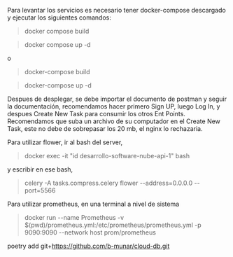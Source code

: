 
Para levantar los servicios es necesario tener docker-compose descargado y ejecutar los siguientes comandos:

> docker compose build

> docker compose up -d
 
 o

> docker-compose build

> docker-compose up -d

Despues de desplegar, se debe importar el documento de postman y seguir la documentación, recomendamos hacer primero Sign UP, luego Log In, y despues Create New Task para consumir los otros Ent Points. Recomendamos que suba un archivo de su computador en el Create New Task, este no debe de sobrepasar los 20 mb, el nginx lo rechazaria. 

Para utilizar flower, ir al bash del server,

> docker exec -it "id desarrollo-software-nube-api-1" bash

y escribir en ese bash,

> celery -A tasks.compress.celery flower  --address=0.0.0.0 --port=5566

Para utilizar prometheus, en una terminal a nivel de sistema

> docker run --name Prometheus -v $(pwd)/prometheus.yml:/etc/prometheus/prometheus.yml -p 9090:9090 --network host prom/prometheus


poetry add git+https://github.com/b-munar/cloud-db.git